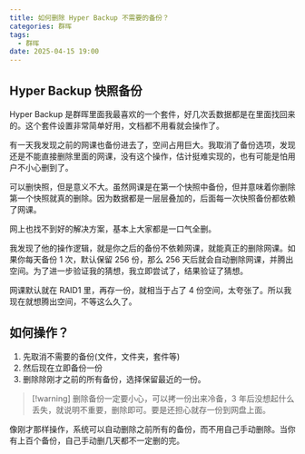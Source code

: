 ```yaml
---
title: 如何删除 Hyper Backup 不需要的备份？
categories: 群晖
tags:
  - 群晖
date: 2025-04-15 19:00
---
```


## Hyper Backup 快照备份

Hyper Backup 是群晖里面我最喜欢的一个套件，好几次丢数据都是在里面找回来的。这个套件设置非常简单好用，文档都不用看就会操作了。

有一天我发现之前的网课也备份进去了，空间占用巨大。我取消了备份选项，发现还是不能直接删除里面的网课，没有这个操作，估计挺难实现的，也有可能是怕用户不小心删到了。

可以删快照，但是意义不大。虽然网课是在第一个快照中备份，但并意味着你删除第一个快照就真的删除。因为数据都是一层层叠加的，后面每一次快照备份都依赖了网课。

网上也找不到好的解决方案，基本上大家都是一口气全删。

我发现了他的操作逻辑，就是你之后的备份不依赖网课，就能真正的删除网课。如果你每天备份 1 次，默认保留 256 份，那么 256 天后就会自动删除网课，并腾出空间。为了进一步验证我的猜想，我立即尝试了，结果验证了猜想。

网课默认就在 RAID1 里，再存一份，就相当于占了 4 份空间，太夸张了。所以我现在就想腾出空间，不等这么久了。

## 如何操作？

1. 先取消不需要的备份(文件，文件夹，套件等)
2. 然后现在立即备份一份
3. 删除除刚才之前的所有备份，选择保留最近的一份。

> [!warning] 删除备份一定要小心，可以拷一份出来冷备，3 年后没想起什么丢失，就说明不重要，删除即可。要是还担心就存一份到网盘上面。

像刚才那样操作，系统可以自动删除之前所有的备份，而不用自己手动删除。当你有上百个备份，自己手动删几天都不一定删的完。
